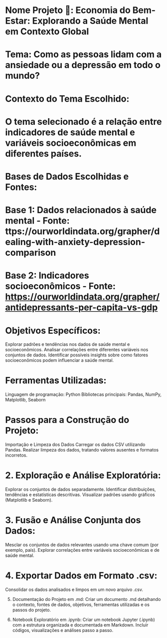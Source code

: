 # Nome Projeto 🚀: Economia do Bem-Estar: Explorando a Saúde Mental em Contexto Global
# Tema: Como as pessoas lidam com a ansiedade ou a depressão em todo o mundo?
# Contexto do Tema Escolhido:
# O tema selecionado é a relação entre indicadores de saúde mental e variáveis socioeconômicas em diferentes países.
# Bases de Dados Escolhidas e Fontes:
# Base 1: Dados relacionados à saúde mental - Fonte: ttps://ourworldindata.org/grapher/dealing-with-anxiety-depression-comparison
# Base 2: Indicadores socioeconômicos  - Fonte: https://ourworldindata.org/grapher/antidepressants-per-capita-vs-gdp 

# Objetivos Específicos:
Explorar padrões e tendências nos dados de saúde mental e socioeconômicos.
Analisar correlações entre diferentes variáveis nos conjuntos de dados.
Identificar possíveis insights sobre como fatores socioeconômicos podem influenciar a saúde mental.

# Ferramentas Utilizadas:
Linguagem de programação: Python
Bibliotecas principais: Pandas, NumPy, Matplotlib, Seaborn


# Passos para a Construção do Projeto:
Importação e Limpeza dos Dados
Carregar os dados CSV utilizando Pandas.
Realizar limpeza dos dados, tratando valores ausentes e formatos incorretos.

# 2. Exploração e Análise Exploratória:
Explorar os conjuntos de dados separadamente.
Identificar distribuições, tendências e estatísticas descritivas.
Visualizar padrões usando gráficos (Matplotlib e Seaborn).

# 3. Fusão e Análise Conjunta dos Dados:
Mesclar os conjuntos de dados relevantes usando uma chave comum (por exemplo, país).
Explorar correlações entre variáveis socioeconômicas e de saúde mental.

# 4. Exportar Dados em Formato .csv:
Consolidar os dados analisados e limpos em um novo arquivo .csv.

5. Documentação do Projeto em .md:
Criar um documento .md detalhando o contexto, fontes de dados, objetivos, ferramentas utilizadas e os passos do projeto.

6. Notebook Exploratório em .ipynb:
Criar um notebook Jupyter (.ipynb) com a estrutura organizada e documentada em Markdown.
Incluir códigos, visualizações e análises passo a passo.


